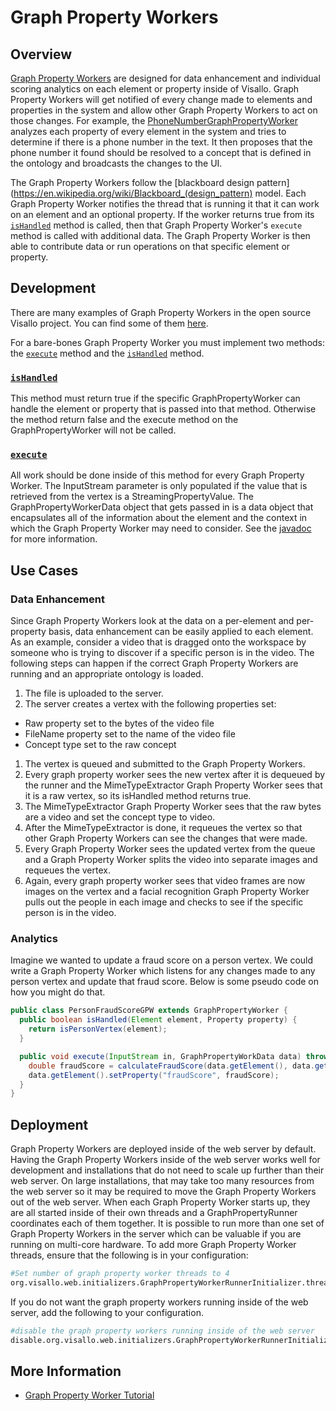 # Graph Property Workers

## Overview

[Graph Property Workers](../../java/org/visallo/core/ingest/graphProperty/GraphPropertyWorker.html) are designed for data enhancement and individual scoring analytics on each element or property inside of Visallo.  Graph Property Workers will get notified of every change made to elements and properties in the system and allow other Graph Property Workers to act on those changes.  For example, the [PhoneNumberGraphPropertyWorker](../../java/org/visallo/phoneNumber/PhoneNumberGraphPropertyWorker.html) analyzes each property of every element in the system and tries to determine if there is a phone number in the text.  It then proposes that the phone number it found should be resolved to a concept that is defined in the ontology and broadcasts the changes to the UI.

The Graph Property Workers follow the [blackboard design pattern](https://en.wikipedia.org/wiki/Blackboard_(design_pattern) model.  Each Graph Property Worker notifies the thread that is running it that it can work on an element and an optional property.  If the worker returns true from its [```isHandled```](../../java/org/visallo/core/ingest/graphProperty/GraphPropertyWorker.html#isHandled-org.vertexium.Element-org.vertexium.Property-) method is called, then that Graph Property Worker's ```execute``` method is called with additional data.  The Graph Property Worker is then able to contribute data or run operations on that specific element or property.

## Development

There are many examples of Graph Property Workers in the open source Visallo project. You can find some of them [here](https://github.com/v5analytics/visallo/search?q=%22extends+GraphPropertyWorker%22&type=Code).  

For a bare-bones Graph Property Worker you must implement two methods: the [```execute```](../../java/org/visallo/core/ingest/graphProperty/GraphPropertyWorker.html#execute-java.io.InputStream-org.visallo.core.ingest.graphProperty.GraphPropertyWorkData-) method and the [```isHandled```](../../java/org/visallo/core/ingest/graphProperty/GraphPropertyWorker.html#isHandled-org.vertexium.Element-org.vertexium.Property-) method.

### [```isHandled```](../../java/org/visallo/core/ingest/graphProperty/GraphPropertyWorker.html#isHandled-org.vertexium.Element-org.vertexium.Property-)
This method must return true if the specific GraphPropertyWorker can handle the element or property that is passed into that method.  Otherwise the method return false and the execute method on the GraphPropertyWorker will not be called.

### [```execute```](../../java/org/visallo/core/ingest/graphProperty/GraphPropertyWorker.html#execute-java.io.InputStream-org.visallo.core.ingest.graphProperty.GraphPropertyWorkData-)
All work should be done inside of this method for every Graph Property Worker.  The InputStream parameter is only populated if the value that is retrieved from the vertex is a StreamingPropertyValue.  The GraphPropertyWorkerData object that gets passed in is a data object that encapsulates all of the information about the element and the context in which the Graph Property Worker may need to consider.  See the [javadoc](../../java/org/visallo/core/ingest/graphProperty/GraphPropertyWorker.html) for more information.

## Use Cases

### Data Enhancement

Since Graph Property Workers look at the data on a per-element and per-property basis, data enhancement can be easily applied to each element. As an example, consider a video that is dragged onto the workspace by someone who is trying to discover if a specific person is in the video.  The following steps can happen if the correct Graph Property Workers are running and an appropriate ontology is loaded.

1. The file is uploaded to the server.
1. The server creates a vertex with the following properties set:
  * Raw property set to the bytes of the video file 
  * FileName property set to the name of the video file 
  * Concept type set to the raw concept
1. The vertex is queued and submitted to the Graph Property Workers.
1. Every graph property worker sees the new vertex after it is dequeued by the runner and the MimeTypeExtractor Graph Property Worker sees that it is a raw vertex, so its isHandled method returns true.
1. The MimeTypeExtractor Graph Property Worker sees that the raw bytes are a video and set the concept type to video.
1. After the MimeTypeExtractor is done, it requeues the vertex so that other Graph Property Workers can see the changes that were made.
1. Every Graph Property Worker sees the updated vertex from the queue and a Graph Property Worker splits the video into separate images and requeues the vertex.
1. Again, every graph property worker sees that video frames are now images on the vertex and a facial recognition Graph Property Worker pulls out the people in each image and checks to see if the specific person is in the video.

### Analytics

Imagine we wanted to update a fraud score on a person vertex. We could write a Graph Property Worker which listens for any changes made to any person vertex and update that fraud score. Below is some pseudo code on how you might do that.

```java
public class PersonFraudScoreGPW extends GraphPropertyWorker {
  public boolean isHandled(Element element, Property property) {
    return isPersonVertex(element);
  }

  public void execute(InputStream in, GraphPropertyWorkData data) throws Exception {
    double fraudScore = calculateFraudScore(data.getElement(), data.getElement().getEdges());
    data.getElement().setProperty("fraudScore", fraudScore);
  }
}
```

## Deployment

Graph Property Workers are deployed inside of the web server by default.  Having the Graph Property Workers inside of the web server works well for development and installations that do not need to scale up further than their web server.  On large installations, that may take too many resources from the web server so it may be required to move the Graph Property Workers out of the web server.  When each Graph Property Worker starts up, they are all started inside of their own threads and a GraphPropertyRunner coordinates each of them together.  It is possible to run more than one set of Graph Property Workers in the server which can be valuable if you are running on multi-core hardware.  To add more Graph Property Worker threads, ensure that the following is in your configuration:

```bash
#Set number of graph property worker threads to 4
org.visallo.web.initializers.GraphPropertyWorkerRunnerInitializer.threadcount=4
```

If you do not want the graph property workers running inside of the web server, add the following to your configuration.

```bash
#disable the graph property workers running inside of the web server
disable.org.visallo.web.initializers.GraphPropertyWorkerRunnerInitializer=true

```

## More Information

* [Graph Property Worker Tutorial](../../tutorials/helloworldgpw.md)
